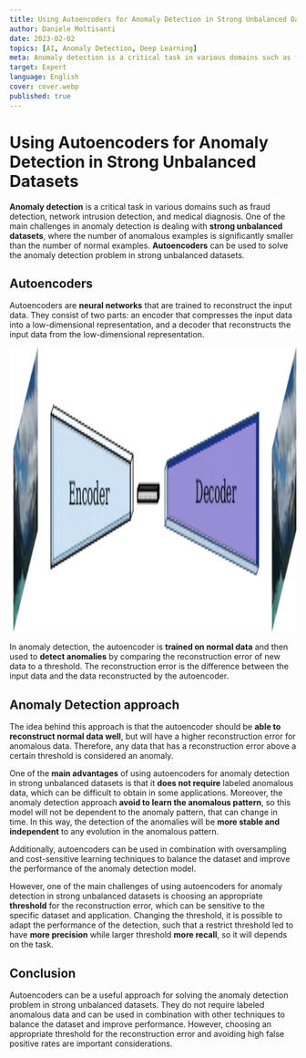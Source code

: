 ```yaml
---
title: Using Autoencoders for Anomaly Detection in Strong Unbalanced Datasets
author: Daniele Moltisanti
date: 2023-02-02
topics: [AI, Anomaly Detection, Deep Learning]
meta: Anomaly detection is a critical task in various domains such as fraud detection, network intrusion detection, and medical diagnosis. One of the main challenges in anomaly detection is dealing with strong unbalanced datasets, where the number of anomalous examples is significantly smaller than the number of normal examples.
target: Expert
language: English
cover: cover.webp
published: true
---
```


# Using Autoencoders for Anomaly Detection in Strong Unbalanced Datasets

**Anomaly detection** is a critical task in various domains such as fraud detection, network intrusion detection, and medical diagnosis. One of the main challenges in anomaly detection is dealing with **strong unbalanced datasets**, where the number of anomalous examples is significantly smaller than the number of normal examples.
**Autoencoders** can be used to solve the anomaly detection problem in strong unbalanced datasets.

## Autoencoders

Autoencoders are **neural networks** that are trained to reconstruct the input data. They consist of two parts: an encoder that compresses the input data into a low-dimensional representation, and a decoder that reconstructs the input data from the low-dimensional representation.

<p align="center">
    <img src="autoencoder.webp" alt="autoencoder-architecture" height="500px" width="auto">
</p>

In anomaly detection, the autoencoder is **trained on normal data** and then used to **detect anomalies** by comparing the reconstruction error of new data to a threshold. The reconstruction error is the difference between the input data and the data reconstructed by the autoencoder.

## Anomaly Detection approach

The idea behind this approach is that the autoencoder should be **able to reconstruct normal data well**, but will have a higher reconstruction error for anomalous data. Therefore, any data that has a reconstruction error above a certain threshold is considered an anomaly.

One of the **main advantages** of using autoencoders for anomaly detection in strong unbalanced datasets is that it **does not require** labeled anomalous data, which can be difficult to obtain in some applications. Moreover, the anomaly detection approach **avoid to learn the anomalous pattern**, so this model will not be dependent to the anomaly pattern, that can change in time. In this way, the detection of the anomalies will be **more stable and independent** to any evolution in the anomalous pattern.

Additionally, autoencoders can be used in combination with oversampling and cost-sensitive learning techniques to balance the dataset and improve the performance of the anomaly detection model.

However, one of the main challenges of using autoencoders for anomaly detection in strong unbalanced datasets is choosing an appropriate **threshold** for the reconstruction error, which can be sensitive to the specific dataset and application. Changing the threshold, it is possible to adapt the performance of the detection, such that a restrict threshold led to have **more precision** while larger threshold **more recall**, so it will depends on the task.

## Conclusion

Autoencoders can be a useful approach for solving the anomaly detection problem in strong unbalanced datasets. They do not require labeled anomalous data and can be used in combination with other techniques to balance the dataset and improve performance. However, choosing an appropriate threshold for the reconstruction error and avoiding high false positive rates are important considerations.